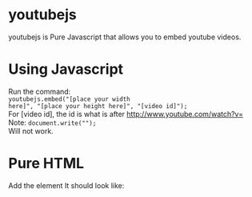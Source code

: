 # youtubejs
youtubejs is Pure Javascript that allows you to embed youtube videos.
# Using Javascript
Run the command:</br>
<code>youtubejs.embed("[place your width here]", "[place your height here]", "[video id]");</code></br>
For [video id], the id is what is after http://www.youtube.com/watch?v= </br>
Note: <code>document.write("<yt-embed width="[place your width here]" height="[place your height here]" videoid="[video id]"></yt-embed>");</code></br>
Will not work.
# Pure HTML
Add the element <yt-embed>
It should look like:</br>
<code><yt-embed width="[place your width here]" height="[place your height here]" videoid="[video id]"></yt-embed></code>
